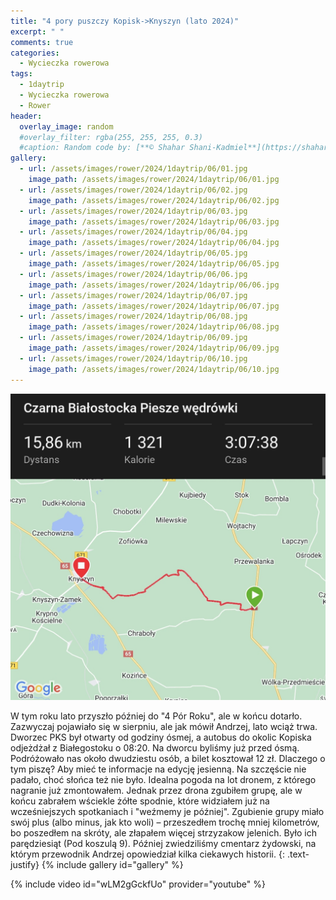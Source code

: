 ```yaml
---
title: "4 pory puszczy Kopisk->Knyszyn (lato 2024)"
excerpt: " "
comments: true
categories:
  - Wycieczka rowerowa
tags:
  - 1daytrip
  - Wycieczka rowerowa
  - Rower
header:
  overlay_image: random
  #overlay_filter: rgba(255, 255, 255, 0.3)
  #caption: Random code by: [**© Shahar Shani-Kadmiel**](https://shaharkadmiel.github.io)"
gallery:
  - url: /assets/images/rower/2024/1daytrip/06/01.jpg
    image_path: /assets/images/rower/2024/1daytrip/06/01.jpg
  - url: /assets/images/rower/2024/1daytrip/06/02.jpg
    image_path: /assets/images/rower/2024/1daytrip/06/02.jpg
  - url: /assets/images/rower/2024/1daytrip/06/03.jpg
    image_path: /assets/images/rower/2024/1daytrip/06/03.jpg
  - url: /assets/images/rower/2024/1daytrip/06/04.jpg
    image_path: /assets/images/rower/2024/1daytrip/06/04.jpg
  - url: /assets/images/rower/2024/1daytrip/06/05.jpg
    image_path: /assets/images/rower/2024/1daytrip/06/05.jpg
  - url: /assets/images/rower/2024/1daytrip/06/06.jpg
    image_path: /assets/images/rower/2024/1daytrip/06/06.jpg
  - url: /assets/images/rower/2024/1daytrip/06/07.jpg
    image_path: /assets/images/rower/2024/1daytrip/06/07.jpg
  - url: /assets/images/rower/2024/1daytrip/06/08.jpg
    image_path: /assets/images/rower/2024/1daytrip/06/08.jpg
  - url: /assets/images/rower/2024/1daytrip/06/09.jpg
    image_path: /assets/images/rower/2024/1daytrip/06/09.jpg
  - url: /assets/images/rower/2024/1daytrip/06/10.jpg
    image_path: /assets/images/rower/2024/1daytrip/06/10.jpg
---
```

[![mapka](/assets/images/rower/2024/1daytrip/06/mapka.png)](https://connect.garmin.com/modern/activity/17031448114)

W tym roku lato przyszło później do "4 Pór Roku", ale w końcu dotarło. Zazwyczaj pojawiało się w sierpniu, ale jak mówił Andrzej, lato wciąż trwa. Dworzec PKS był otwarty od godziny ósmej, a autobus do okolic Kopiska odjeżdżał z Białegostoku o 08:20. Na dworcu byliśmy już przed ósmą. Podróżowało nas około dwudziestu osób, a bilet kosztował 12 zł. Dlaczego o tym piszę? Aby mieć te informacje na edycję jesienną. Na szczęście nie padało, choć słońca też nie było. Idealna pogoda na lot dronem, z którego nagranie już zmontowałem. Jednak przez drona zgubiłem grupę, ale w końcu zabrałem wściekle żółte spodnie, które widziałem już na wcześniejszych spotkaniach i "weźmemy je później". Zgubienie grupy miało swój plus (albo minus, jak kto woli) – przeszedłem trochę mniej kilometrów, bo poszedłem na skróty, ale złapałem więcej strzyzakow jelenich. Było ich parędziesiąt (Pod koszulą 9). Później zwiedziliśmy cmentarz żydowski, na którym przewodnik Andrzej opowiedział kilka ciekawych historii.
{: .text-justify}
{% include gallery id="gallery" %}

{% include video id="wLM2gGckfUo" provider="youtube" %}
